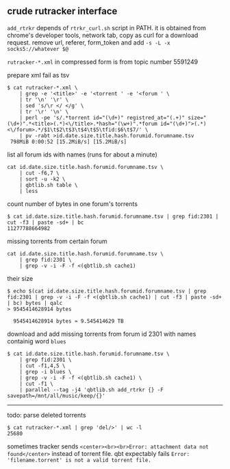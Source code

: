 ## crude rutracker interface

`add_rtrkr` depends of `rtrkr_curl.sh` script in PATH.
it is obtained from chrome's developer tools, network tab, copy as curl for a download request.
remove url, referer, form_token and add `-s -L -x socks5://whatever $@`

`rutracker-*.xml` in compressed form is from topic number 5591249


prepare xml fail as tsv
```
$ cat rutracker-*.xml \
	| grep -e '<title>' -e '<torrent ' -e '<forum ' \
	| tr '\n' '\r' \
	| sed 's/\r </ </g' \
	| tr '\r' '\n' \
	| perl -pe 's/.*torrent id="(\d+)" registred_at="(.+)" size="(\d+)".*<title>(.*)<\/title>.*hash="(\w+)".*forum id="(\d+)">(.*)<\/forum>.*/$1\t$2\t$3\t$4\t$5\tfid:$6\t$7/' \
	| pv -rabt >id.date.size.title.hash.forumid.forumname.tsv
 798MiB 0:00:52 [15.2MiB/s] [15.2MiB/s]
```


list all forum ids with names (runs for about a minute)
```
cat id.date.size.title.hash.forumid.forumname.tsv \
	| cut -f6,7 \
	| sort -u -k2 \
	| qbtlib.sh table \
	| less
```


count number of bytes in one forum's torrents

```
$ cat id.date.size.title.hash.forumid.forumname.tsv | grep fid:2301 | cut -f3 | paste -sd+ | bc
11277788664982
```


missing torrents from certain forum
```
cat id.date.size.title.hash.forumid.forumname.tsv \
	| grep fid:2301 \
	| grep -v -i -F -f <(qbtlib.sh cache1)
```


their size
```
$ echo $(cat id.date.size.title.hash.forumid.forumname.tsv | grep fid:2301 | grep -v -i -F -f <(qbtlib.sh cache1) | cut -f3 | paste -sd+ | bc) bytes | qalc
> 9545414628914 bytes

  9545414628914 bytes ≈ 9.545414629 TB
```


download and add missing torrents from forum id 2301 with names containig word `blues`
```
$ cat id.date.size.title.hash.forumid.forumname.tsv \
	| grep fid:2301 \
	| cut -f1,4,5 \
	| grep -i blues \
	| grep -v -i -F -f <(qbtlib.sh cache1) \
	| cut -f1 \
	| parallel --tag -j4 'qbtlib.sh add_rtrkr {} -F savepath=/mnt/all/music/keep/{}'
```

---

todo: parse deleted torrents
```
$ cat rutracker-*.xml | grep 'del/>' | wc -l
25680

```

sometimes tracker sends `<center><br><br>Error: attachment data not found</center>`
instead of torrent file. qbt expectably fails `Error: 'filename.torrent' is not a valid torrent file.`
